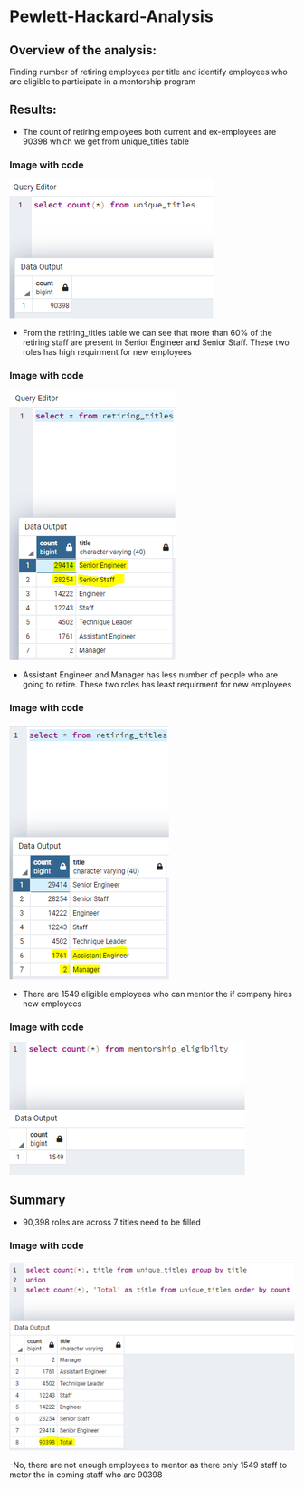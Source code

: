 # Pewlett-Hackard-Analysis

## Overview of the analysis:

Finding number of retiring employees per title and identify employees who are eligible to participate in a mentorship program


## Results:
- The count of retiring employees both current and ex-employees are 90398 which we get from unique_titles table 

### Image with code

![UT](https://github.com/maddalisushmitha/Pewlett-Hackard-Analysis/blob/main/Images%20for%20readme/UT.png)

- From the retiring_titles table we can see that more than 60% of the retiring staff are present in Senior Engineer and Senior Staff. These two roles has high requirment for new employees

### Image with code

![R](https://github.com/maddalisushmitha/Pewlett-Hackard-Analysis/blob/main/Images%20for%20readme/required_staff.png)

- Assistant Engineer and Manager has less number of people who are going to retire. These two roles has least requirment for new employees

### Image with code

![NR](https://github.com/maddalisushmitha/Pewlett-Hackard-Analysis/blob/main/Images%20for%20readme/non-required_staff.png)

- There are 1549 eligible employees who can mentor the if company hires new employees

### Image with code

![M](https://github.com/maddalisushmitha/Pewlett-Hackard-Analysis/blob/main/Images%20for%20readme/mentoring_staff_count.png)

## Summary
- 90,398 roles are across 7 titles need to be filled  


### Image with code

![T](https://github.com/maddalisushmitha/Pewlett-Hackard-Analysis/blob/main/Images%20for%20readme/Total_count.png) 

-No, there are not enough employees to mentor as there only 1549 staff to metor the in coming staff who are 90398 

